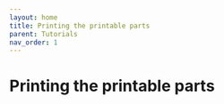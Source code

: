 ```yaml
--- 
layout: home
title: Printing the printable parts
parent: Tutorials
nav_order: 1
--- 
```

# Printing the printable parts


